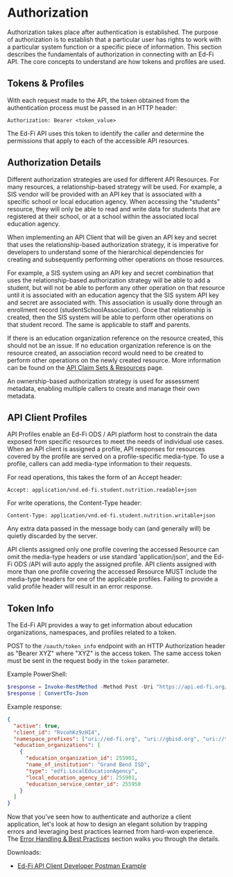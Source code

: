 # Authorization

Authorization takes place after authentication is established. The purpose of authorization is to establish that a particular user has rights to work with a particular system function or a specific piece of information. This section describes the fundamentals of authorization in connecting with an Ed-Fi API. The core concepts to understand are how tokens and profiles are used.

## Tokens & Profiles

With each request made to the API, the token obtained from the authentication process must be passed in an HTTP header:

```
Authorization: Bearer <token_value>
```

The Ed-Fi API uses this token to identify the caller and determine the permissions that apply to each of the accessible API resources.

## Authorization Details

Different authorization strategies are used for different API Resources. For many resources, a relationship-based strategy will be used. For example, a SIS vendor will be provided with an API key that is associated with a specific school or local education agency. When accessing the "students" resource, they will only be able to read and write data for students that are registered at their school, or at a school within the associated local education agency.

When implementing an API Client that will be given an API key and secret that uses the relationship-based authorization strategy, it is imperative for developers to understand some of the hierarchical dependencies for creating and subsequently performing other operations on those resources.

For example, a SIS system using an API key and secret combination that uses the relationship-based authorization strategy will be able to add a student, but will not be able to perform any other operation on that resource until it is associated with an education agency that the SIS system API key and secret are associated with. This association is usually done through an enrollment record (studentSchoolAssociation). Once that relationship is created, then the SIS system will be able to perform other operations on that student record. The same is applicable to staff and parents.

If there is an education organization reference on the resource created, this should not be an issue. If no education organization reference is on the resource created, an association record would need to be created to perform other operations on the newly created resource. More information can be found on the [API Claim Sets & Resources](https://edfi.atlassian.net/wiki/spaces/ODSAPIS3V71/pages/25493663/API+Claim+Sets+Resources) page.

An ownership-based authorization strategy is used for assessment metadata, enabling multiple callers to create and manage their own metadata.

## API Client Profiles

API Profiles enable an Ed-Fi ODS / API platform host to constrain the data exposed from specific resources to meet the needs of individual use cases. When an API client is assigned a profile, API responses for resources covered by the profile are served on a profile-specific media-type. To use a profile, callers can add media-type information to their requests.

For read operations, this takes the form of an Accept header:
```
Accept: application/vnd.ed-fi.student.nutrition.readable+json
```
For write operations, the Content-Type header:
```
Content-Type: application/vnd.ed-fi.student.nutrition.writable+json
```
Any extra data passed in the message body can (and generally will) be quietly discarded by the server.

API clients assigned only one profile covering the accessed Resource can omit the media-type headers or use standard 'application/json', and the Ed-Fi ODS /API will auto apply the assigned profile. API clients assigned with more than one profile covering the accessed Resource MUST include the media-type headers for one of the applicable profiles. Failing to provide a valid profile header will result in an error response.

## Token Info

The Ed-Fi API provides a way to get information about education organizations, namespaces, and profiles related to a token.

POST to the `/oauth/token_info` endpoint with an HTTP Authorization header as "Bearer XYZ" where "XYZ" is the access token. The same access token must be sent in the request body in the `token` parameter.

Example PowerShell:
```powershell
$response = Invoke-RestMethod -Method Post -Uri "https://api.ed-fi.org/v7.1/api/oauth/token_info" -Headers @{ "Authorization" = "Bearer 385432d854194fd5bb09fe08092353b5" } -Body @{ "token" = "385432d854194fd5bb09fe08092353b5"; }
$response | ConvertTo-Json
```

Example response:
```json
{
  "active": true,
  "client_id": "RvcohKz9zHI4",
  "namespace_prefixes": ["uri://ed-fi.org", "uri://gbisd.org", "uri://tpdm.ed-fi.org"],
  "education_organizations": [
    {
      "education_organization_id": 255901,
      "name_of_institution": "Grand Bend ISD",
      "type": "edfi.LocalEducationAgency",
      "local_education_agency_id": 255901,
      "education_service_center_id": 255950
    }
  ]
}
```

Now that you've seen how to authenticate and authorize a client application, let's look at how to design an elegant solution by trapping errors and leveraging best practices learned from hard-won experience. The [Error Handling & Best Practices](./error-handling-best-practices.md) section walks you through the details.

Downloads:
* [Ed-Fi API Client Developer Postman Example](https://edfi.atlassian.net/wiki/download/attachments/20480666/Ed-Fi%20API%20Client%20Developer%20Postman%20Example.zip?version=3&modificationDate=1527887971107&api=v2&download=true)

